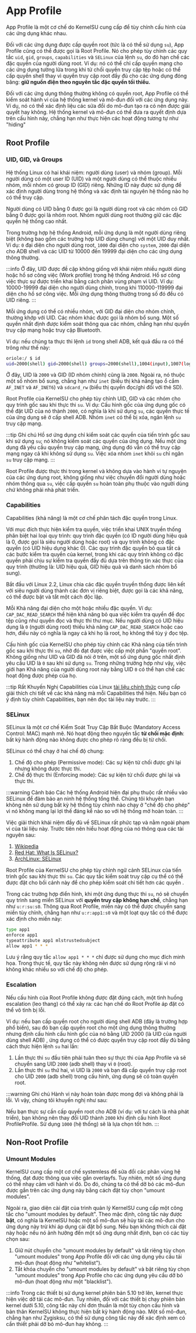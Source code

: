 # App Profile

App Profile là một cơ chế do KernelSU cung cấp để tùy chỉnh cấu hình của các ứng dụng khác nhau.

Đối với các ứng dụng được cấp quyền root (tức là có thể sử dụng `su`), App Profile cũng có thể được gọi là Root Profile. Nó cho phép tùy chỉnh các quy tắc `uid`, `gid`, `groups`, `capabilities` và `SELinux` của lệnh `su`, do đó hạn chế các đặc quyền của người dùng root. Ví dụ: nó có thể chỉ cấp quyền mạng cho các ứng dụng tường lửa trong khi từ chối quyền truy cập tệp hoặc có thể cấp quyền shell thay vì quyền truy cập root đầy đủ cho các ứng dụng đóng băng: **giữ nguồn điện theo nguyên tắc đặc quyền tối thiểu.**

Đối với các ứng dụng thông thường không có quyền root, App Profile có thể kiểm soát hành vi của hệ thống kernel và mô-đun đối với các ứng dụng này. Ví dụ, nó có thể xác định liệu các sửa đổi do mô-đun tạo ra có nên được giải quyết hay không. Hệ thống kernel và mô-đun có thể đưa ra quyết định dựa trên cấu hình này, chẳng hạn như thực hiện các hoạt động tương tự như "hiding"

## Root Profile

### UID, GID, và Groups

Hệ thống Linux có hai khái niệm: người dùng (user) và nhóm (group). Mỗi người dùng có một user ID (UID) và một người dùng có thể thuộc nhiều nhóm, mỗi nhóm có group ID (GID) riêng. Những ID này được sử dụng để xác định người dùng trong hệ thống và xác định tài nguyên hệ thống nào họ có thể truy cập.

Người dùng có UID bằng 0 được gọi là người dùng root và các nhóm có GID bằng 0 được gọi là nhóm root. Nhóm người dùng root thường giữ các đặc quyền hệ thống cao nhất.

Trong trường hợp hệ thống Android, mỗi ứng dụng là một người dùng riêng biệt (không bao gồm các trường hợp UID dùng chung) với một UID duy nhất. Ví dụ: `0` đại diện cho người dùng root, `1000` đại diện cho `system`, `2000` đại diện cho ADB shell và các UID từ 10000 đến 19999 đại diện cho các ứng dụng thông thường.

:::info
Ở đây, UID được đề cập không giống với khái niệm nhiều người dùng hoặc hồ sơ công việc (Work profile) trong hệ thống Android. Hồ sơ công việc thực sự được triển khai bằng cách phân vùng phạm vi UID. Ví dụ: 10000-19999 đại diện cho người dùng chính, trong khi 110000-119999 đại diện cho hồ sơ công việc. Mỗi ứng dụng thông thường trong số đó đều có UID riêng.
:::

Mỗi ứng dụng có thể có nhiều nhóm, với GID đại diện cho nhóm chính, thường khớp với UID. Các nhóm khác được gọi là nhóm bổ sung. Một số quyền nhất định được kiểm soát thông qua các nhóm, chẳng hạn như quyền truy cập mạng hoặc truy cập Bluetooth.

Ví dụ: nếu chúng ta thực thi lệnh `id` trong shell ADB, kết quả đầu ra có thể trông như thế này:

```sh
oriole:/ $ id
uid=2000(shell) gid=2000(shell) groups=2000(shell),1004(input),1007(log),1011(adb),1015(sdcard_rw),1028(sdcard_r),1078(ext_data_rw),1079(ext_obb_rw),3001(net_bt_admin),3002(net_bt),3003(inet),3006(net_bw_stats),3009(readproc),3011(uhid),3012(readtracefs) context=u:r:shell:s0
```

Ở đây, UID là `2000` và GID (ID nhóm chính) cũng là `2000`. Ngoài ra, nó thuộc một số nhóm bổ sung, chẳng hạn như `inet` (biểu thị khả năng tạo ổ cắm `AF_INET` và `AF_INET6`) và `sdcard_rw` (biểu thị quyền đọc/ghi đối với thẻ SD).

Root Profile của KernelSU cho phép tùy chỉnh UID, GID và các nhóm cho quy trình gốc sau khi thực thi `su`. Ví dụ: Cấu hình gốc của ứng dụng gốc có thể đặt UID của nó thành `2000`, có nghĩa là khi sử dụng `su`, các quyền thực tế của ứng dụng sẽ ở cấp shell ADB. Nhóm `inet` có thể bị xóa, ngăn lệnh `su` truy cập mạng.

:::tip Ghi chú
Hồ sơ ứng dụng chỉ kiểm soát các quyền của tiến trình gốc sau khi sử dụng `su`; nó không kiểm soát các quyền của ứng dụng. Nếu một ứng dụng đã yêu cầu quyền truy cập mạng, ứng dụng đó vẫn có thể truy cập mạng ngay cả khi không sử dụng `su`. Việc xóa nhóm `inet` khỏi `su` chỉ ngăn `su` truy cập mạng.
:::

Root Profile được thực thi trong kernel và không dựa vào hành vi tự nguyện của các ứng dụng root, không giống như việc chuyển đổi người dùng hoặc nhóm thông qua `su`, việc cấp quyền `su` hoàn toàn phụ thuộc vào người dùng chứ không phải nhà phát triển.

### Capabilities

Capabilities (khả năng) là một cơ chế phân tách đặc quyền trong Linux.

Với mục đích thực hiện kiểm tra quyền, việc triển khai UNIX truyền thống phân biệt hai loại quy trình: quy trình đặc quyền (có ID người dùng hiệu quả là 0, được gọi là siêu người dùng hoặc root) và quy trình không có đặc quyền (có UID hiệu dụng khác 0). Các quy trình đặc quyền bỏ qua tất cả các bước kiểm tra quyền của kernel, trong khi các quy trình không có đặc quyền phải chịu sự kiểm tra quyền đầy đủ dựa trên thông tin xác thực của quy trình (thường là: UID hiệu quả, GID hiệu quả và danh sách nhóm bổ sung).

Bắt đầu với Linux 2.2, Linux chia các đặc quyền truyền thống được liên kết với siêu người dùng thành các đơn vị riêng biệt, được gọi là các khả năng, có thể được bật và tắt một cách độc lập.

Mỗi Khả năng đại diện cho một hoặc nhiều đặc quyền. Ví dụ: `CAP_DAC_READ_SEARCH` thể hiện khả năng bỏ qua việc kiểm tra quyền để đọc tệp cũng như quyền đọc và thực thi thư mục. Nếu người dùng có UID hiệu dụng là `0` (người dùng root) thiếu khả năng `CAP_DAC_READ_SEARCH` hoặc cao hơn, điều này có nghĩa là ngay cả khi họ là root, họ không thể tùy ý đọc tệp.

Cấu hình gốc của KernelSU cho phép tùy chỉnh các Khả năng của tiến trình gốc sau khi thực thi `su`, nhờ đó đạt được việc cấp một phần "quyền root". Không giống như UID và GID đã nói ở trên, một số ứng dụng gốc nhất định yêu cầu UID là `0` sau khi sử dụng `su`. Trong những trường hợp như vậy, việc giới hạn Khả năng của người dùng root này bằng UID `0` có thể hạn chế các hoạt động được phép của họ.

:::tip Rất Khuyến Nghị
Capabilities của Linux [tài liệu chính thức](https://man7.org/linux/man-pages/man7/capabilities.7.html) cung cấp giải thích chi tiết về các khả năng mà mỗi Capabilities thể hiện. Nếu bạn có ý định tùy chỉnh Capabilities, bạn nên đọc tài liệu này trước.
:::

### SELinux

SELinux là một cơ chế Kiểm Soát Truy Cập Bắt Buộc (Mandatory Access Control: MAC) mạnh mẽ. Nó hoạt động theo nguyên tắc **từ chối mặc định**: bất kỳ hành động nào không được cho phép rõ ràng đều bị từ chối.

SELinux có thể chạy ở hai chế độ chung:

1. Chế độ cho phép (Permissive mode): Các sự kiện từ chối được ghi lại nhưng không được thực thi.
2. Chế độ thực thi (Enforcing mode): Các sự kiện từ chối được ghi lại và thực thi.

:::warning Cảnh báo
Các hệ thống Android hiện đại phụ thuộc rất nhiều vào SELinux để đảm bảo an ninh hệ thống tổng thể. Chúng tôi khuyên bạn không nên sử dụng bất kỳ hệ thống tùy chỉnh nào chạy ở "chế độ cho phép" vì nó không mang lại lợi thế đáng kể nào so với hệ thống mở hoàn toàn.
:::

Việc giải thích khái niệm đầy đủ về SELinux rất phức tạp và nằm ngoài phạm vi của tài liệu này. Trước tiên nên hiểu hoạt động của nó thông qua các tài nguyên sau:

1. [Wikipedia](https://en.wikipedia.org/wiki/Security-Enhanced_Linux)
2. [Red Hat: What Is SELinux?](https://www.redhat.com/en/topics/linux/what-is-selinux)
3. [ArchLinux: SELinux](https://wiki.archlinux.org/title/SELinux)

Root Profile của KernelSU cho phép tùy chỉnh ngữ cảnh SELinux của tiến trình gốc sau khi thực thi `su`. Các quy tắc kiểm soát truy cập cụ thể có thể được đặt cho bối cảnh này để cho phép kiểm soát chi tiết hơn các quyền .

Trong các trường hợp điển hình, khi một ứng dụng thực thi `su`, nó sẽ chuyển quy trình sang miền SELinux với **quyền truy cập không hạn chế**, chẳng hạn như `u:r:su:s0`. Thông qua Root Profile, miền này có thể được chuyển sang miền tùy chỉnh, chẳng hạn như `u:r:app1:s0` và một loạt quy tắc có thể được xác định cho miền này:

```sh
type app1
enforce app1
typeattribute app1 mlstrustedsubject
allow app1 * * *
```

Lưu ý rằng quy tắc `allow app1 * * *` chỉ được sử dụng cho mục đích minh họa. Trong thực tế, quy tắc này không nên được sử dụng rộng rãi vì nó không khác nhiều so với chế độ cho phép.

### Escalation

Nếu cấu hình của Root Profile không được đặt đúng cách, một tình huống escalation (leo thang) có thể xảy ra: các hạn chế do Root Profile áp đặt có thể vô tình bị lỗi.

Ví dụ: nếu bạn cấp quyền root cho người dùng shell ADB (đây là trường hợp phổ biến), sau đó bạn cấp quyền root cho một ứng dụng thông thường nhưng định cấu hình cấu hình gốc của nó bằng UID 2000 (là UID của người dùng shell ADB) , ứng dụng có thể có được quyền truy cập root đầy đủ bằng cách thực hiện lệnh `su` hai lần:

1. Lần thực thi `su` đầu tiên phải tuân theo sự thực thi của App Profile và sẽ chuyển sang UID `2000` (adb shell) thay vì `0` (root).
2. Lần thực thi `su` thứ hai, vì UID là `2000` và bạn đã cấp quyền truy cập root cho UID `2000` (adb shell) trong cấu hình, ứng dụng sẽ có toàn quyền root.

:::warning Ghi chú
Hành vi này hoàn toàn được mong đợi và không phải là lỗi. Vì vậy, chúng tôi khuyến nghị như sau:

Nếu bạn thực sự cần cấp quyền root cho ADB (ví dụ: với tư cách là nhà phát triển), bạn không nên thay đổi UID thành `2000` khi định cấu hình Root ProfileProfile. Sử dụng `1000` (hệ thống) sẽ là lựa chọn tốt hơn.
:::

## Non-Root Profile

### Umount Modules

KernelSU cung cấp một cơ chế systemless để sửa đổi các phân vùng hệ thống, đạt được thông qua việc gắn overlayfs. Tuy nhiên, một số ứng dụng có thể nhạy cảm với hành vi đó. Do đó, chúng ta có thể dỡ bỏ các mô-đun được gắn trên các ứng dụng này bằng cách đặt tùy chọn "umount modules".

Ngoài ra, giao diện cài đặt của trình quản lý KernelSU cung cấp một công tắc cho "umount modules by default". Theo mặc định, công tắc này được **bật**, có nghĩa là KernelSU hoặc một số mô-đun sẽ hủy tải các mô-đun cho ứng dụng này trừ khi áp dụng cài đặt bổ sung. Nếu bạn không thích cài đặt này hoặc nếu nó ảnh hưởng đến một số ứng dụng nhất định, bạn có các tùy chọn sau:

1. Giữ nút chuyển cho "umount modules by default" và tắt riêng tùy chọn "umount modules" trong App Profile đối với các ứng dụng yêu cầu tải mô-đun (hoạt động như "whitelist").
2. Tắt khóa chuyển cho "umount modules by default" và bật riêng tùy chọn "umount modules" trong App Profile cho các ứng dụng yêu cầu dỡ bỏ mô-đun (hoạt động như một "blacklist").

:::info
Trong các thiết bị sử dụng kernel phiên bản 5.10 trở lên, kernel thực hiện việc dỡ tải các mô-đun. Tuy nhiên, đối với các thiết bị chạy phiên bản kernel dưới 5.10, công tắc này chỉ đơn thuần là một tùy chọn cấu hình và bản thân KernelSU không thực hiện bất kỳ hành động nào. Một số mô-đun, chẳng hạn như Zygisksu, có thể sử dụng công tắc này để xác định xem có cần thiết phải dỡ bỏ mô-đun hay không.
:::

